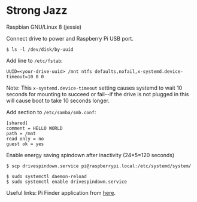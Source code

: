 # Strong Jazz

Raspbian GNU/Linux 8 (jessie)

Connect drive to power and Raspberry Pi USB port.

```
$ ls -l /dev/disk/by-uuid
```

Add line to `/etc/fstab`:
```
UUID=<your-drive-uuid> /mnt ntfs defaults,nofail,x-systemd.device-timeout=10 0 0
```

Note: This `x-systemd.device-timeout` setting causes systemd to wait 10 seconds for mounting to succeed or fail--if the drive is not plugged in this will cause boot to take 10 seconds longer.

Add section to `/etc/samba/smb.conf`:
```
[shared]
comment = HELLO WORLD
path = /mnt
read only = no
guest ok = yes
```

Enable energy saving spindown after inactivity (24*5=120 seconds)

```
$ scp drivespindown.service pi@raspberrypi.local:/etc/systemd/system/
```

```
$ sudo systemctl daemon-reload
$ sudo systemctl enable drivespindown.service
```

Useful links:
Pi Finder application from [here](http://ivanx.com/raspberrypi/).
